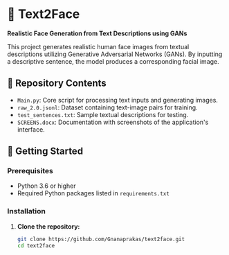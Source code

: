 # 🧠 Text2Face

**Realistic Face Generation from Text Descriptions using GANs**

This project generates realistic human face images from textual descriptions utilizing Generative Adversarial Networks (GANs). By inputting a descriptive sentence, the model produces a corresponding facial image.

## 📁 Repository Contents

- `Main.py`: Core script for processing text inputs and generating images.
- `raw_2.0.jsonl`: Dataset containing text-image pairs for training.
- `test_sentences.txt`: Sample textual descriptions for testing.
- `SCREENS.docx`: Documentation with screenshots of the application's interface.

## 🚀 Getting Started

### Prerequisites

- Python 3.6 or higher
- Required Python packages listed in `requirements.txt`

### Installation

1. **Clone the repository:**
   ```bash
   git clone https://github.com/Gnanaprakas/text2face.git
   cd text2face
